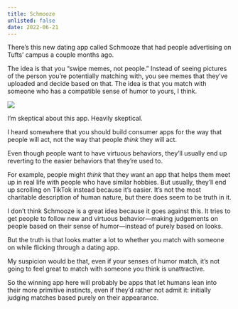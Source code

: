```yaml
---
title: Schmooze
unlisted: false
date: 2022-06-21
---
```


There’s this new dating app called Schmooze that had people advertising on Tufts’ campus a couple months ago.

The idea is that you “swipe memes, not people.” Instead of seeing pictures of the person you’re potentially matching with, you see memes that they’ve uploaded and decide based on that. The idea is that you match with someone who has a compatible sense of humor to yours, I think.

![](/posts/schmooze/174452352-040776ad-c98d-4ff3-a687-19387bb658d1.png)

I’m skeptical about this app. Heavily skeptical.

I heard somewhere that you should build consumer apps for the way that people will act, not the way that people _think_ they will act.

Even though people want to have virtuous behaviors, they’ll usually end up reverting to the easier behaviors that they’re used to.

For example, people might _think_ that they want an app that helps them meet up in real life with people who have similar hobbies. But usually, they’ll end up scrolling on TikTok instead because it’s easier. It’s not the most charitable description of human nature, but there does seem to be truth in it.

I don’t think Schmooze is a great idea because it goes against this. It tries to get people to follow new and virtuous behavior—making judgements on people based on their sense of humor—instead of purely based on looks.

But the truth is that looks matter a lot to whether you match with someone on while flicking through a dating app.

My suspicion would be that, even if your senses of humor match, it’s not going to feel great to match with someone you think is unattractive.

So the winning app here will probably be apps that let humans lean into their more primitive instincts, even if they’d rather not admit it: initially judging matches based purely on their appearance.
